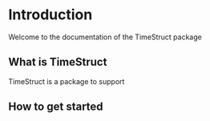 # Introduction

Welcome to the documentation of the TimeStruct package


## What is TimeStruct

TimeStruct is a package to support 

## How to get started